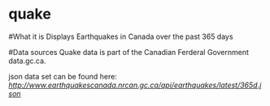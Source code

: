 quake
=====

#What it is
Displays Earthquakes in Canada over the past 365 days

#Data sources
Quake data is part of the Canadian Ferderal Government data.gc.ca.

json data set can be found here:
*http://www.earthquakescanada.nrcan.gc.ca/api/earthquakes/latest/365d.json*

